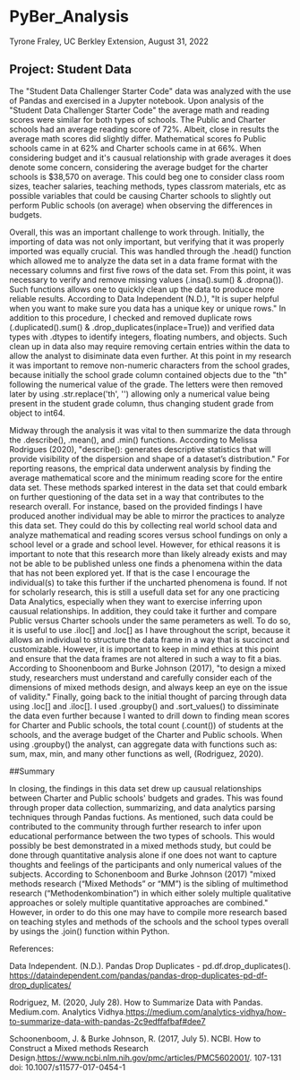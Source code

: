 # PyBer_Analysis

Tyrone Fraley,
UC Berkley Extension,
August 31, 2022

## Project: Student Data

  The "Student Data Challenger Starter Code" data was analyzed with the use of Pandas and exercised in a Jupyter notebook. Upon analysis of the "Student Data Challenger Starter Code" the average math and reading scores were similar for both types of schools. The Public and Charter schools had an average reading score of 72%. Albeit, close in results the average math scores did slightly differ. Mathematical scores fo Public schools came in at 62% and Charter schools came in at 66%. When considering budget and it's causual relationship with grade averages it does denote some concern, considering the average budget for the charter schools is $38,570 on average. This could beg one to consider class room sizes, teacher salaries, teaching methods, types classrom materials, etc as possible variables that could be causing Charter schools to slightly out perform Public schools (on average) when observing the differences in budgets. 
    
   Overall, this was an important challenge to work through. Initially, the importing of data was not only important, but verifying that it was properly imported was equally crucial. This was handled through the .head() function which allowed me to analyze the data set in a data frame format with the necessary columns and first five rows of the data set. From this point, it was necessary to verify and remove missing values (.insa().sum() & .dropna()). Such functions allows one to quickly clean up the data to produce more reliable results. According to Data Independent (N.D.), "It is super helpful when you want to make sure you data has a unique key or unique rows." In addition to this procedure, I checked and removed duplicate rows (.duplicated().sum() & .drop_duplicates(inplace=True)) and verified data types with .dtypes to identify integers, floating numbers, and objects. Such clean up in data also may require removing certain entries within the data to allow the analyst to disiminate data even further. At this point in my research it was important to remove non-numeric characters from the school grades, because initially the school grade column contained objects due to the "th" following the numerical value of the grade. The letters were then removed later by using .str.replace('th', '') allowing only a numerical value being present in the student grade column, thus changing student grade from object to int64. 
     
   Midway through the analysis it was vital to then summarize the data through the .describe(), .mean(), and .min() functions. According to Melissa Rodrigues (2020), "describe(): generates descriptive statistics that will provide visibility of the dispersion and shape of a dataset’s distribution." For reporting reasons, the emprical data underwent analysis by finding the average mathematical score  and the minimum reading score for the entire data set. These methods sparked interest in the data set that could embark on further questioning of the data set in a way that contributes to the research overall. For instance, based on the provided findings I have produced another individual may be able to mirror the practices to analyze this data set. They could do this by collecting real world school data and analyze mathematical and reading scores versus school fundings on only a school level or a grade and school level. However, for ethical reasons it is important to note that this research more than likely already exists and may not be able to be published unless one finds a phenomena within the data that has not been explored yet. If that is the case I encourage the individual(s) to take this further if the uncharted phenomena is found. If not for scholarly research, this is still a usefull data set for any one practicing Data Analytics, especially when they want to exercise inferring upon causual relationships. In addition, they could take it further and compare Public versus Charter schools under the same perameters as well. To do so, it is useful to use .iloc[] and .loc[] as I have throughout the script, because it allows an individual to structure the data frame in a way that is succinct and customizable. However, it is important to keep in mind ethics at this point and ensure that the data frames are not altered in such a way to fit a bias. According to Shoonenboom and Burke Johnson (2017), "to design a mixed study, researchers must understand and carefully consider each of the dimensions of mixed methods design, and always keep an eye on the issue of validity." Finally, going back to the initial thought of parcing through data using .loc[] and .iloc[]. I used .groupby() and .sort_values() to dissiminate the data even further because I wanted to drill down to finding mean scores for Charter and Public schools, the total count (.count()) of students at the schools,  and the average budget of the Charter and Public schools. When using .groupby() the analyst, can aggregate data with functions such as: sum, max, min, and many other functions as well, (Rodriguez, 2020). 
   
##Summary

   In closing, the findings in this data set drew up causual relationships between Charter and Public schools' budgets and grades. This was found through proper data collection, summarizing, and data analytics parsing techniques through Pandas fuctions. As mentioned, such data could be contributed to the community through further research to infer upon educational performance between the two types of schools. This would possibly be best demonstrated in a mixed methods study, but could be done through quantitative analysis alone if one does not want to capture thoughts and feelings of the participants and only numerical values of the subjects. According to Schonenboom and Burke Johnson (2017) "mixed methods research (“Mixed Methods” or “MM”) is the sibling of multimethod research (“Methodenkombination”) in which either solely multiple qualitative approaches or solely multiple quantitative approaches are combined." However, in order to do this one may have to compile more research based on teaching styles and methods of the schools and the school types overall by usings the .join() function within Python. 
   
   

References:

Data Independent. (N.D.). Pandas Drop Duplicates - pd.df.drop_duplicates(). https://dataindependent.com/pandas/pandas-drop-duplicates-pd-df-drop_duplicates/

Rodriguez, M. (2020, July 28). How to Summarize Data with Pandas. Medium.com. Analytics Vidhya.https://medium.com/analytics-vidhya/how-to-summarize-data-with-pandas-2c9edffafbaf#dee7

Schoonenboom, J. & Burke Johnson, R. (2017, July 5). NCBI. How to Construct a Mixed methods Research Design.https://www.ncbi.nlm.nih.gov/pmc/articles/PMC5602001/. 107-131 doi: 10.1007/s11577-017-0454-1


